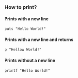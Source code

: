 ### How to print?
#### Prints with a new line
```
puts "Hello World!"
```
#### Prints with a new line and returns
```
p "Hellow World!"
```
#### Prints without a new line
```
printf "Hello World!"
```